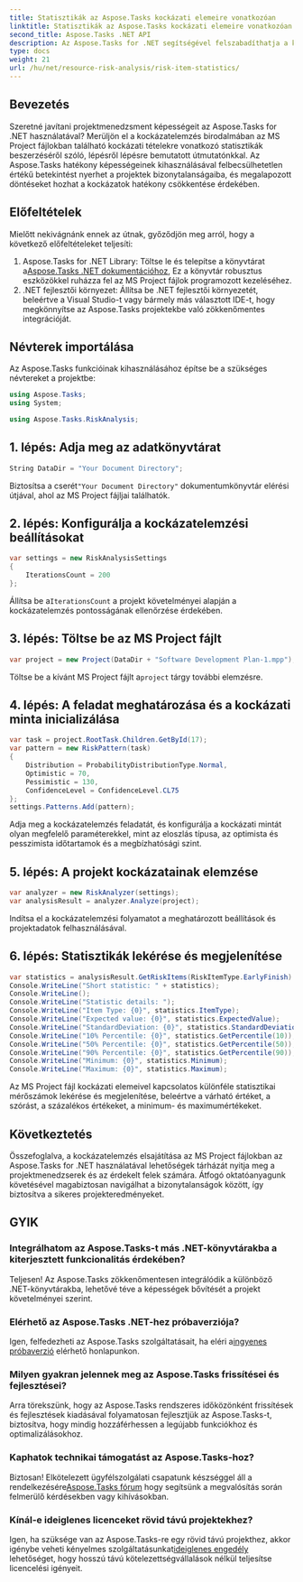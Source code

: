 ```yaml
---
title: Statisztikák az Aspose.Tasks kockázati elemeire vonatkozóan
linktitle: Statisztikák az Aspose.Tasks kockázati elemeire vonatkozóan
second_title: Aspose.Tasks .NET API
description: Az Aspose.Tasks for .NET segítségével felszabadíthatja a kockázatelemzés erejét az MS Project fájlokban. Szerezzen betekintést, mérsékelje a bizonytalanságot, és könnyítse meg a projekt sikerét.
type: docs
weight: 21
url: /hu/net/resource-risk-analysis/risk-item-statistics/
---
```

## Bevezetés
Szeretné javítani projektmenedzsment képességeit az Aspose.Tasks for .NET használatával? Merüljön el a kockázatelemzés birodalmában az MS Project fájlokban található kockázati tételekre vonatkozó statisztikák beszerzéséről szóló, lépésről lépésre bemutatott útmutatónkkal. Az Aspose.Tasks hatékony képességeinek kihasználásával felbecsülhetetlen értékű betekintést nyerhet a projektek bizonytalanságaiba, és megalapozott döntéseket hozhat a kockázatok hatékony csökkentése érdekében.
## Előfeltételek
Mielőtt nekivágnánk ennek az útnak, győződjön meg arról, hogy a következő előfeltételeket teljesíti:
1.  Aspose.Tasks for .NET Library: Töltse le és telepítse a könyvtárat a[Aspose.Tasks .NET dokumentációhoz](https://reference.aspose.com/tasks/net/), Ez a könyvtár robusztus eszközökkel ruházza fel az MS Project fájlok programozott kezeléséhez.
2. .NET fejlesztői környezet: Állítsa be .NET fejlesztői környezetét, beleértve a Visual Studio-t vagy bármely más választott IDE-t, hogy megkönnyítse az Aspose.Tasks projektekbe való zökkenőmentes integrációját.

## Névterek importálása
Az Aspose.Tasks funkcióinak kihasználásához építse be a szükséges névtereket a projektbe:
```csharp
using Aspose.Tasks;
using System;

using Aspose.Tasks.RiskAnalysis;
```

## 1. lépés: Adja meg az adatkönyvtárat
```csharp
String DataDir = "Your Document Directory";
```
 Biztosítsa a cserét`"Your Document Directory"` dokumentumkönyvtár elérési útjával, ahol az MS Project fájljai találhatók.
## 2. lépés: Konfigurálja a kockázatelemzési beállításokat
```csharp
var settings = new RiskAnalysisSettings
{
    IterationsCount = 200
};
```
 Állítsa be a`IterationsCount` a projekt követelményei alapján a kockázatelemzés pontosságának ellenőrzése érdekében.
## 3. lépés: Töltse be az MS Project fájlt
```csharp
var project = new Project(DataDir + "Software Development Plan-1.mpp");
```
 Töltse be a kívánt MS Project fájlt a`project` tárgy további elemzésre.
## 4. lépés: A feladat meghatározása és a kockázati minta inicializálása
```csharp
var task = project.RootTask.Children.GetById(17);
var pattern = new RiskPattern(task)
{
    Distribution = ProbabilityDistributionType.Normal,
    Optimistic = 70,
    Pessimistic = 130,
    ConfidenceLevel = ConfidenceLevel.CL75
};
settings.Patterns.Add(pattern);
```
Adja meg a kockázatelemzés feladatát, és konfigurálja a kockázati mintát olyan megfelelő paraméterekkel, mint az eloszlás típusa, az optimista és pesszimista időtartamok és a megbízhatósági szint.
## 5. lépés: A projekt kockázatainak elemzése
```csharp
var analyzer = new RiskAnalyzer(settings);
var analysisResult = analyzer.Analyze(project);
```
Indítsa el a kockázatelemzési folyamatot a meghatározott beállítások és projektadatok felhasználásával.
## 6. lépés: Statisztikák lekérése és megjelenítése
```csharp
var statistics = analysisResult.GetRiskItems(RiskItemType.EarlyFinish).Get(project.RootTask);
Console.WriteLine("Short statistic: " + statistics);
Console.WriteLine();
Console.WriteLine("Statistic details: ");
Console.WriteLine("Item Type: {0}", statistics.ItemType);
Console.WriteLine("Expected value: {0}", statistics.ExpectedValue);
Console.WriteLine("StandardDeviation: {0}", statistics.StandardDeviation);
Console.WriteLine("10% Percentile: {0}", statistics.GetPercentile(10));
Console.WriteLine("50% Percentile: {0}", statistics.GetPercentile(50));
Console.WriteLine("90% Percentile: {0}", statistics.GetPercentile(90));
Console.WriteLine("Minimum: {0}", statistics.Minimum);
Console.WriteLine("Maximum: {0}", statistics.Maximum);
```
Az MS Project fájl kockázati elemeivel kapcsolatos különféle statisztikai mérőszámok lekérése és megjelenítése, beleértve a várható értéket, a szórást, a százalékos értékeket, a minimum- és maximumértékeket.

## Következtetés
Összefoglalva, a kockázatelemzés elsajátítása az MS Project fájlokban az Aspose.Tasks for .NET használatával lehetőségek tárházát nyitja meg a projektmenedzserek és az érdekelt felek számára. Átfogó oktatóanyagunk követésével magabiztosan navigálhat a bizonytalanságok között, így biztosítva a sikeres projekteredményeket.
## GYIK
### Integrálhatom az Aspose.Tasks-t más .NET-könyvtárakba a kiterjesztett funkcionalitás érdekében?
Teljesen! Az Aspose.Tasks zökkenőmentesen integrálódik a különböző .NET-könyvtárakba, lehetővé téve a képességek bővítését a projekt követelményei szerint.
### Elérhető az Aspose.Tasks .NET-hez próbaverziója?
 Igen, felfedezheti az Aspose.Tasks szolgáltatásait, ha eléri a[ingyenes próbaverzió](https://releases.aspose.com/) elérhető honlapunkon.
### Milyen gyakran jelennek meg az Aspose.Tasks frissítései és fejlesztései?
Arra törekszünk, hogy az Aspose.Tasks rendszeres időközönként frissítések és fejlesztések kiadásával folyamatosan fejlesztjük az Aspose.Tasks-t, biztosítva, hogy mindig hozzáférhessen a legújabb funkciókhoz és optimalizálásokhoz.
### Kaphatok technikai támogatást az Aspose.Tasks-hoz?
Biztosan! Elkötelezett ügyfélszolgálati csapatunk készséggel áll a rendelkezésére[Aspose.Tasks fórum](https://forum.aspose.com/c/tasks/15) hogy segítsünk a megvalósítás során felmerülő kérdésekben vagy kihívásokban.
### Kínál-e ideiglenes licenceket rövid távú projektekhez?
 Igen, ha szüksége van az Aspose.Tasks-re egy rövid távú projekthez, akkor igénybe veheti kényelmes szolgáltatásunkat[ideiglenes engedély](https://purchase.aspose.com/temporary-license/) lehetőséget, hogy hosszú távú kötelezettségvállalások nélkül teljesítse licencelési igényeit.